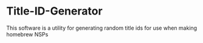 # Title-ID-Generator
This software is a utility for generating random title ids for use when making homebrew NSPs
